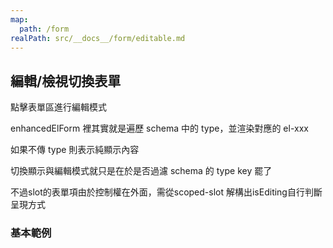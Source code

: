 ```yaml
---
map:
  path: /form
realPath: src/__docs__/form/editable.md
---
```


## 編輯/檢視切換表單

點擊表單區進行編輯模式

enhancedElForm 裡其實就是遍歷 schema 中的 type，並渲染對應的 el-xxx

如果不傳 type 則表示純顯示內容

切換顯示與編輯模式就只是在於是否過濾 schema 的 type key 罷了

不過slot的表單項由於控制權在外面，需從scoped-slot 解構出isEditing自行判斷呈現方式

### 基本範例

<demo 
  src="../components/form/editableForm.vue"
  title="editable form"
  desc="點擊進入輸入模式的表單">
</demo>

<API src="../components/EnhancedElForm.vue" lang="zh"></API>
